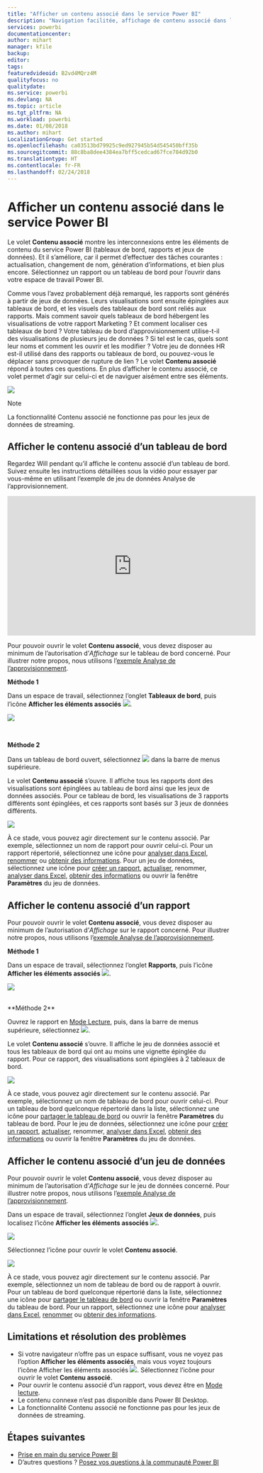 ```yaml
---
title: "Afficher un contenu associé dans le service Power BI"
description: "Navigation facilitée, affichage de contenu associé dans les tableaux de bord, rapports et jeux de données"
services: powerbi
documentationcenter: 
author: mihart
manager: kfile
backup: 
editor: 
tags: 
featuredvideoid: B2vd4MQrz4M
qualityfocus: no
qualitydate: 
ms.service: powerbi
ms.devlang: NA
ms.topic: article
ms.tgt_pltfrm: NA
ms.workload: powerbi
ms.date: 01/08/2018
ms.author: mihart
LocalizationGroup: Get started
ms.openlocfilehash: ca03513bd79925c9ed927945b54d545450bff35b
ms.sourcegitcommit: 88c8ba8dee4384ea7bff5cedcad67fce784d92b0
ms.translationtype: HT
ms.contentlocale: fr-FR
ms.lasthandoff: 02/24/2018
---
```

# <a name="view-related-content-in-power-bi-service"></a>Afficher un contenu associé dans le service Power BI
Le volet **Contenu associé** montre les interconnexions entre les éléments de contenu du service Power BI (tableaux de bord, rapports et jeux de données).  Et il s’améliore, car il permet d’effectuer des tâches courantes : actualisation, changement de nom, génération d’informations, et bien plus encore. Sélectionnez un rapport ou un tableau de bord pour l’ouvrir dans votre espace de travail Power BI.   

Comme vous l’avez probablement déjà remarqué, les rapports sont générés à partir de jeux de données. Leurs visualisations sont ensuite épinglées aux tableaux de bord, et les visuels des tableaux de bord sont reliés aux rapports. Mais comment savoir quels tableaux de bord hébergent les visualisations de votre rapport Marketing ? Et comment localiser ces tableaux de bord ? Votre tableau de bord d’approvisionnement utilise-t-il des visualisations de plusieurs jeu de données ? Si tel est le cas, quels sont leur noms et comment les ouvrir et les modifier ? Votre jeu de données HR est-il utilisé dans des rapports ou tableaux de bord, ou pouvez-vous le déplacer sans provoquer de rupture de lien ? Le volet **Contenu associé** répond à toutes ces questions.  En plus d’afficher le contenu associé, ce volet permet d’agir sur celui-ci et de naviguer aisément entre ses éléments.

![](media/service-related-content/power-bi-view-related-dashboard-new.png)

> [!NOTE]
> La fonctionnalité Contenu associé ne fonctionne pas pour les jeux de données de streaming.
> 
> 

## <a name="view-related-content-for-a-dashboard"></a>Afficher le contenu associé d’un tableau de bord
Regardez Will pendant qu’il affiche le contenu associé d’un tableau de bord. Suivez ensuite les instructions détaillées sous la vidéo pour essayer par vous-même en utilisant l’exemple de jeu de données Analyse de l’approvisionnement.

<iframe width="560" height="315" src="https://www.youtube.com/embed/B2vd4MQrz4M#t=3m05s" frameborder="0" allowfullscreen></iframe>


Pour pouvoir ouvrir le volet **Contenu associé**, vous devez disposer au minimum de l’autorisation d’*Affichage* sur le tableau de bord concerné. Pour illustrer notre propos, nous utilisons l’[exemple Analyse de l’approvisionnement](sample-procurement.md).

**Méthode 1**

Dans un espace de travail, sélectionnez l’onglet **Tableaux de bord**, puis l’icône **Afficher les éléments associés** ![](media/service-related-content/power-bi-view-related-icon-new.png).

![](media/service-related-content/power-bi-view-related-dash-newer.png)

<br>

**Méthode 2**

Dans un tableau de bord ouvert, sélectionnez ![](media/service-related-content/power-bi-view-related-new.png) dans la barre de menus supérieure.

Le volet **Contenu associé** s’ouvre. Il affiche tous les rapports dont des visualisations sont épinglées au tableau de bord ainsi que les jeux de données associés. Pour ce tableau de bord, les visualisations de 3 rapports différents sont épinglées, et ces rapports sont basés sur 3 jeux de données différents.

![](media/service-related-content/power-bi-view-related-dashboard-new.png)

À ce stade, vous pouvez agir directement sur le contenu associé.  Par exemple, sélectionnez un nom de rapport pour ouvrir celui-ci.  Pour un rapport répertorié, sélectionnez une icône pour [analyser dans Excel](service-analyze-in-excel.md), [renommer](service-rename.md) ou [obtenir des informations](service-insights.md). Pour un jeu de données, sélectionnez une icône pour [créer un rapport](service-report-create-new.md), [actualiser](refresh-data.md), renommer, [analyser dans Excel](service-analyze-in-excel.md), [obtenir des informations](service-insights.md) ou ouvrir la fenêtre **Paramètres** du jeu de données.  

## <a name="view-related-content-for-a-report"></a>Afficher le contenu associé d’un rapport
Pour pouvoir ouvrir le volet **Contenu associé**, vous devez disposer au minimum de l’autorisation d’*Affichage* sur le rapport concerné. Pour illustrer notre propos, nous utilisons l’[exemple Analyse de l’approvisionnement](sample-procurement.md).

**Méthode 1**

Dans un espace de travail, sélectionnez l’onglet **Rapports**, puis l’icône **Afficher les éléments associés** ![](media/service-related-content/power-bi-view-related-icon-new.png).

![](media/service-related-content/power-bi-view-related-report-newer.png)

<br>
**Méthode 2**

Ouvrez le rapport en [Mode Lecture](service-reading-view-and-editing-view.md), puis, dans la barre de menus supérieure, sélectionnez ![](media/service-related-content/power-bi-view-related-new.png).

Le volet **Contenu associé** s’ouvre. Il affiche le jeu de données associé et tous les tableaux de bord qui ont au moins une vignette épinglée du rapport. Pour ce rapport, des visualisations sont épinglées à 2 tableaux de bord.

![](media/service-related-content/power-bi-view-related-report.png)

À ce stade, vous pouvez agir directement sur le contenu associé.  Par exemple, sélectionnez un nom de tableau de bord pour ouvrir celui-ci.  Pour un tableau de bord quelconque répertorié dans la liste, sélectionnez une icône pour [partager le tableau de bord](service-share-dashboards.md) ou ouvrir la fenêtre **Paramètres** du tableau de bord. Pour le jeu de données, sélectionnez une icône pour [créer un rapport](service-report-create-new.md), [actualiser](refresh-data.md), renommer, [analyser dans Excel](service-analyze-in-excel.md), [obtenir des informations](service-insights.md) ou ouvrir la fenêtre **Paramètres** du jeu de données.  

## <a name="view-related-content-for-a-dataset"></a>Afficher le contenu associé d’un jeu de données
Pour pouvoir ouvrir le volet **Contenu associé**, vous devez disposer au minimum de l’autorisation d’*Affichage* sur le jeu de données concerné. Pour illustrer notre propos, nous utilisons l’[exemple Analyse de l’approvisionnement](sample-procurement.md).

Dans un espace de travail, sélectionnez l’onglet **Jeux de données**, puis localisez l’icône **Afficher les éléments associés** ![](media/service-related-content/power-bi-view-related-icon-new.png).

![](media/service-related-content/power-bi-view-related-dataset-newer.png)

Sélectionnez l’icône pour ouvrir le volet **Contenu associé**.

![](media/service-related-content/power-bi-datasets.png)

À ce stade, vous pouvez agir directement sur le contenu associé.  Par exemple, sélectionnez un nom de tableau de bord ou de rapport à ouvrir.  Pour un tableau de bord quelconque répertorié dans la liste, sélectionnez une icône pour [partager le tableau de bord](service-share-dashboards.md) ou ouvrir la fenêtre **Paramètres** du tableau de bord. Pour un rapport, sélectionnez une icône pour [analyser dans Excel](service-analyze-in-excel.md), [renommer](service-rename.md) ou [obtenir des informations](service-insights.md).  

## <a name="limitations-and-troubleshooting"></a>Limitations et résolution des problèmes
* Si votre navigateur n’offre pas un espace suffisant, vous ne voyez pas l’option **Afficher les éléments associés**, mais vous voyez toujours l’icône Afficher les éléments associés ![](media/service-related-content/power-bi-view-related-icon-new.png). Sélectionnez l’icône pour ouvrir le volet **Contenu associé**.
* Pour ouvrir le contenu associé d’un rapport, vous devez être en [Mode lecture](service-reading-view-and-editing-view.md).
* Le contenu connexe n’est pas disponible dans Power BI Desktop.
* La fonctionnalité Contenu associé ne fonctionne pas pour les jeux de données de streaming.

## <a name="next-steps"></a>Étapes suivantes
* [Prise en main du service Power BI](service-get-started.md)
* D’autres questions ? [Posez vos questions à la communauté Power BI](http://community.powerbi.com/)


